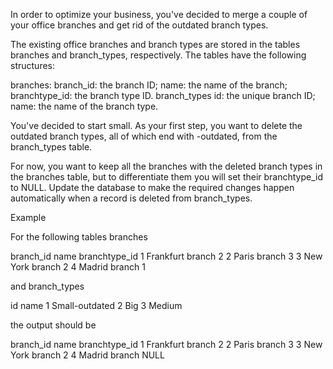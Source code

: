 In order to optimize your business, you've decided to merge a couple of your office branches and get rid of the outdated branch types.

The existing office branches and branch types are stored in the tables branches and branch_types, respectively. The tables have the following structures:

branches:
branch_id: the branch ID;
name: the name of the branch;
branchtype_id: the branch type ID.
branch_types
id: the unique branch ID;
name: the name of the branch type.

You've decided to start small. As your first step, you want to delete the outdated branch types, all of which end with -outdated, from the branch_types table.

For now, you want to keep all the branches with the deleted branch types in the branches table, but to differentiate them you will set their branchtype_id to NULL. Update the database to make the required changes happen automatically when a record is deleted from branch_types.

Example

For the following tables branches

branch_id	name	            branchtype_id
1	        Frankfurt branch	2
2	        Paris branch	    3
3	        New York branch	    2
4	        Madrid branch	    1

and branch_types

id	name
1	Small-outdated
2	Big
3	Medium

the output should be

branch_id	name	            branchtype_id
1	        Frankfurt branch	2
2	        Paris branch	    3
3	        New York branch	    2
4	        Madrid branch	    NULL
